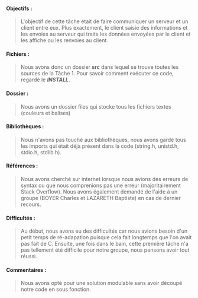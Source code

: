 #### Objectifs :
> L'objectif de cette tâche était de faire communiquer un serveur et un client entre eux. 
> Plus exactement, le client saisie des informations et les envoies au serveur qui traite les données envoyées par le client et les affiche ou les renvoies au client.

#### Fichiers :
> Nous avons donc un dossier **src** dans lequel se trouve toutes les sources de la Tâche 1.
> Pour savoir comment exécuter ce code, regardé le **_INSTALL_**.

#### Dossier :
> Nous avons un dossier files qui stocke tous les fichiers textes (couleurs et balises)

#### Bibliothèques :
> Nous n'avons pas touché aux bibliothèques, nous avons gardé tous les imports qui était déjà présent dans la code (string.h, unistd.h, stdio.h, stdlib.h).

#### Références :
> Nous avons cherché sur internet lorsque nous avions des erreurs de syntax ou que nous comprenions pas une erreur (majoritairement Stack Overflow).
> Nous avons également demandé de l'aide à un groupe (BOYER Charles et LAZARETH Baptiste) en cas de dernier recours.

#### Difficultés :
> Au début, nous avons eu des difficultés car nous avions besoin d'un petit temps de ré-adapation puisque cela fait longtemps que l'on avait pas fait de C.
> Ensuite, une fois dans le bain, cette première tâche n'a pas tellement été difficile pour notre groupe, nous pensons avoir tout réussi.

#### Commentaires :
> Nous avons opté pour une solution modulable sans avoir découpé notre code en sous fonction.